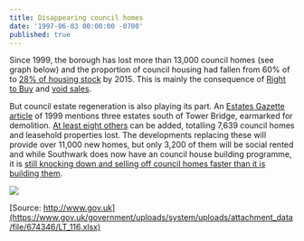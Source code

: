 ```yaml
---
title: Disappearing council homes
date: '1997-06-03 00:00:00 -0700'
published: true
---
```




Since 1999, the borough has lost more than 13,000 council homes (see graph below) and the proportion of council housing had fallen from 60% of to [28% of housing stock](https://www.southwark.gov.uk/assets/attach/2683/Southwark_Housing_Key_Stats_October_v2_2015.pdf) by 2015. This is mainly the consequence of [Right to Buy](https://assets.publishing.service.gov.uk/government/uploads/system/uploads/attachment_data/file/759390/LT_685.xlsx) and [void sales](https://assets.publishing.service.gov.uk/government/uploads/system/uploads/attachment_data/file/561232/LT_648.xlsx).

But council estate regeneration is also playing its part. An [Estates Gazette article](http://heygate.github.io/img/EstatesGazette.pdf) of 1999 mentions three estates south of Tower Bridge, earmarked for demolition. [At least eight others](http://35percent.org/the-southwark-clearances) can be added, totalling 7,639 council homes and leasehold properties lost. The developments replacing these will provide over 11,000 new homes, but only 3,200 of them will be social rented and while Southwark does now have an council house building programme, it is [still knocking down and selling off council homes faster than it is building them](http://35percent.org/the-southwark-clearances).

![](http://35percent.org/img/clearanceschart.png)

[Source: http://www.gov.uk](https://www.gov.uk/government/uploads/system/uploads/attachment_data/file/674346/LT_116.xlsx)
